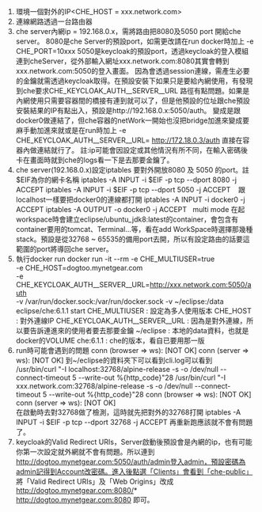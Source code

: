 1. 環境一個對外的IP<CHE_HOST = xxx.network.com>
2. 連線網路透過一台路由器
3. che server內網ip = 192.168.0.x，需將路由把8080及5050 port 開給che server。
    8080是che Server的預設port，如需更改請在run docker時加上 -e CHE_PORT=10xxx
    5050是keycloak的預設port，透過keycloak的登入模組連到cheServer，從外部輸入網址xxx.network.com:8080其實會轉到xxx.network.com:5050的登入畫面。
    因為會透過session連線，需產生必要的金鑰就需透過keycloak取得。在預設安裝下如果只是要給內網使用，有發現到che要求CHE_KEYCLOAK_AUTH__SERVER__URL
    路徑有點問題。如果是內網使用只需要容器間的橋接有連到就可以了，但是他預設的位址跟che預設安裝結果的IP有點出入，預設是http://192.168.0.x:5050/auth。
    變成是跟docker0做連結了，但che容器的netWork一開始也沒把bridge加進來變成要麻手動加進來就或是在run時加上 -e CHE_KEYCLOAK_AUTH__SERVER__URL=
    http://172.18.0.3/auth 直接在容器內做連結就行了。
    註:ip可能會因設定或其他情況有所不同，在輸入密碼後卡在畫面時就到che的logs看一下是去那要金鑰了。
4.  che server(192.168.0.x)設定iptables 要對外開放8080 及 5050 的port。註$EIF為你的網卡名稱
iptables -A INPUT -i $EIF -p tcp --dport 8080 -j ACCEPT
iptables -A INPUT -i $EIF -p tcp --dport 5050 -j ACCEPT
    跟localhost一樣要把docker0的連線都打開
iptables -A INPUT -i docker0 -j ACCEPT
iptables -A OUTPUT -o docker0 -j ACCEPT
    multi mode 在起workspace時會建立eclipse/ubuntu_jdk8:latest的container，會包含有container要用的tomcat、Terminal...等，看在add WorkSpace時選擇那幾種stack。預設是從32768 ~ 65535的備用port去開，所以有設定路由的話要這範圍的port將導回che server。
5. 執行docker run
docker run -it --rm -e CHE_MULTIUSER=true \
                    -e CHE_HOST=dogtoo.mynetgear.com \
                    -e CHE_KEYCLOAK_AUTH__SERVER__URL=http://xxx.network.com:5050/auth \
                    -v /var/run/docker.sock:/var/run/docker.sock 
                    -v ~/eclipse:/data eclipse/che:6.1.1 start
    CHE_MULTIUSER : 設定為多人使用版本
    CHE_HOST : 對外連線IP
    CHE_KEYCLOAK_AUTH__SERVER__URL : 因為是對外連線，所以要告訴連進來的使用者要去那要金鑰
    ~/eclipse : 本地的data資料，也就是docker的VOLUME
    che:6.1.1 : che的版本，看自已要用那一版
6. run時可能會遇到的問題
conn (browser => ws):    [NOT OK]
conn (server => ws):     [NOT OK]
    到~/eclipse的資料夾下可以看到cli.log可以看到
/usr/bin/curl  "-I localhost:32768/alpine-release -s -o /dev/null --connect-timeout 5 --write-out %{http_code}"28
/usr/bin/curl  "-I xxx.network.com:32768/alpine-release -s -o /dev/null --connect-timeout 5 --write-out %{http_code}"28
         conn (browser => ws):    [NOT OK]
         conn (server => ws):     [NOT OK]    
    在啟動時去對32768做了檢測，這時就先把對外的32768打開
iptables -A INPUT -i $EIF -p tcp --dport 32768 -j ACCEPT
    再重新跑應該就不會有問題了。
7. keycloak的Valid Redirect URIs，Server啟動後預設會是內網的ip，也有可能你第一次設定就外網就不會有問題。所以連到
    http://dogtoo.mynetgear.com:5050/auth/admin登入admin，預設密碼為admin記得到Account改密碼。進入後點選「Clients」會看到「che-public」
    將「Valid Redirect URIs」及「Web Origins」改成
http://dogtoo.mynetgear.com:8080/*
http://dogtoo.mynetgear.com:8080
    即可。
